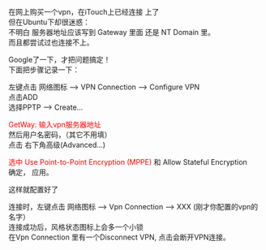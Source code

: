 在网上购买一个vpn，在iTouch上已经连接 上了  
但在Ubuntu下却很迷惑：  
不明白 服务器地址应该写到 Gateway 里面 还是 NT Domain 里。  
而且都尝试过也连接不上。  

Google了一下，才把问题搞定！  
下面把步骤记录一下：  

左键点击 网络图标 --> VPN Connection --> Configure VPN  
点击ADD  
选择PPTP --> Create...  

<span style="color:red;">GetWay: 输入vpn服务器地址</span>  
然后用户名密码，（其它不用填）  
点击 右下角高级(Advanced...)  

<span style="color:red;">选中 Use Point-to-Point Encryption (MPPE)</span> 和 Allow Stateful Encryption  
确定， 应用。  

这样就配置好了  

连接时，左键点击 网络图标 --> Vpn Connection --> XXX (刚才你配置的vpn的名字）  
连接成功后，风格状态图标上会多一个小锁  
在Vpn Connection 里有一个Disconnect VPN, 点击会断开VPN连接。  
